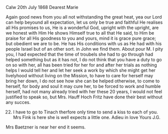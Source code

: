  Calw 20th July 1868
Dearest Marie

Again good news from you all not withstanding the great heat, yea our Lord can help beyound all expectation, let us only be true and faithful He realises all His promises to us, He is a wonderful God, upright with the upright, are we honest with Him He shows Himself true to all that He said, to Him be praise for all His goodness to you and yours, mind it is grace pure grace; but obedient we are to be. He has His conditions with us as He had with his people Israel but of an other sort. in John we find them. 
About pour M. I pity you, I had expected that the time of troubels she had to go through had helped something but as it has not, I do not think that you have a duty to go on so with her, all has been tried for her for and after her trials as nothing helps I would tell her and let her seek a work by which she might get her livelyhood without living on the Mission, to have to care for herself may bring her down, I do not see how she can be helped otherwise, to come to herself, for body and soul it may cure her, to be forced to work and humble herself, had not many already tried with her these 20 years, I would not feel justified to speak so, but Mrs. Hauff Hoch Fritz have done their best without any succes.

22. I have to go to Tinach therfore only time to send a kiss to each of you. Mrs Fink is here she is well expects a little one. Adieu in love  Yours J.G.

Mrs Baetzner is near her end it seems.
